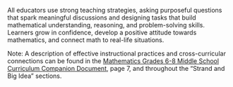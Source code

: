 All educators use strong teaching strategies, asking purposeful questions that spark meaningful discussions and designing tasks that build mathematical understanding, reasoning, and problem-solving skills. Learners grow in confidence, develop a positive attitude towards mathematics, and connect math to real-life situations.

Note: A description of effective instructional practices and cross-curricular connections can be found in the [Mathematics Grades 6-8 Middle School Curriculum Companion Document](https://nbed.sharepoint.com/sites/InDevelopment/Mathematics/Forms/AllItems.aspx?id=%2Fsites%2FInDevelopment%2FMathematics%2FCompanion%20Guides%2FMathematics6%2D8%5FCompDoc%5F20250606%5Fv0%2E3%5FDraftApproved%5F2028%2Epdf\&parent=%2Fsites%2FInDevelopment%2FMathematics%2FCompanion%20Guides), page 7, and throughout the “Strand and Big Idea” sections.
